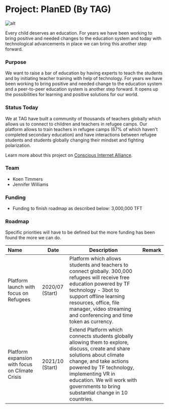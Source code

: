 # Project: PlanED (By TAG)

![alt](https://www.consciousinternet.org/threefold/info/projects/planed/planed.jpeg)

Every child deserves an education. For years we have been working to bring positive and needed changes to the education system and today with technological advancements in place we can bring this another step forward.

### Purpose

We want to raise a bar of education by having experts to teach the students and by initiating teacher training with help of technology. For years we have been working to bring positive and needed change to the education system and a peer-to-peer education system is another step forward. It opens up the possibilities for learning and positive solutions for our world.

### Status Today

We at TAG have built a community of thousands of teachers globally which allows us to connect to children and teachers in refugee camps. Our platform allows to train teachers in refugee camps (67% of which haven't completed secondary education) and have interactions between refugee students and students globally changing their mindset and fighting polarization.

Learn more about this project on [Conscious Internet Alliance](https://www.consciousinternet.org/index.html#/projects/planed).

### Team

- Koen Timmers
- Jennifer Williams

### Funding

- Funding to finish roadmap as described below: 3,000,000 TFT

### Roadmap

Specific priorities will have to be defined but the more funding has been found the more we can do.

| Name         | Date   | Description | Remark |
|:-------------|--------|-------------|-----------------|
| Platform launch with focus on Refugees | 2020/07 (Start) | Platform which allows students and teachers to connect globally. 300,000 refugees will receive free education powered by TF technology - 3bot to support offline learning resources, office, file manager, video streaming and conferencing and time token as currency. |  |
| Platform expansion with focus on Climate Crisis |  2021/10 (Start) | Extend Platform which connects students globally allowing them to explore, discuss, create and share solutions about climate change, and take actions powered by TF technology, implementing VR in education. We will work with governments to bring substantial change in 10 countries. |  |

